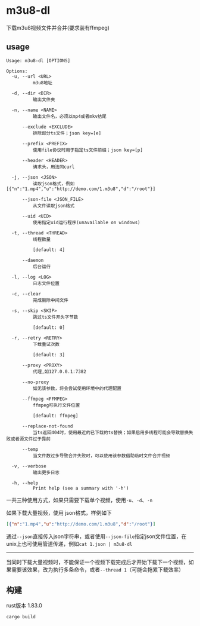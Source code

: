 # m3u8-dl

下载m3u8视频文件并合并(要求装有ffmpeg)


## usage

```
Usage: m3u8-dl [OPTIONS]

Options:
  -u, --url <URL>
          m3u8地址

  -d, --dir <DIR>
          输出文件夹

  -n, --name <NAME>
          输出文件名，必须以mp4或者mkv结尾

      --exclude <EXCLUDE>
          排除部分ts文件；json key=[e]

      --prefix <PREFIX>
          使用file协议时用于指定ts文件前缀；json key=[p]

      --header <HEADER>
          请求头，用法同curl

  -j, --json <JSON>
          读取json格式，例如[{"n":"1.mp4","u":"http://demo.com/1.m3u8","d":"/root"}]

      --json-file <JSON_FILE>
          从文件读取json格式

      --uid <UID>
          使用指定uid运行程序(unavailable on windows)

  -t, --thread <THREAD>
          线程数量
          
          [default: 4]

      --daemon
          后台运行

  -l, --log <LOG>
          日志文件位置

  -c, --clear
          完成删除中间文件

  -s, --skip <SKIP>
          跳过ts文件开头字节数
          
          [default: 0]

  -r, --retry <RETRY>
          下载重试次数
          
          [default: 3]

      --proxy <PROXY>
          代理,如127.0.0.1:7382

      --no-proxy
          如无该参数，将会尝试使用环境中的代理配置

      --ffmpeg <FFMPEG>
          ffmpeg可执行文件位置
          
          [default: ffmpeg]

      --replace-not-found
          当ts返回404时，使用最近的已下载的ts替换；如果启用多线程可能会导致替换失败或者源文件过于靠前

      --temp
          当文件数过多导致合并失败时，可以使用该参数借助临时文件合并视频

  -v, --verbose
          输出更多日志

  -h, --help
          Print help (see a summary with '-h')
```

一共三种使用方式，如果只需要下载单个视频，使用`-u`、`-d`、`-n`

如果下载大量视频，使用 json格式，样例如下
```json
[{"n":"1.mp4","u":"http://demo.com/1.m3u8","d":"/root"}]
```

通过`--json`直接传入json字符串，或者使用`--json-file`指定json文件位置，在unix上也可使用管道传递，例如`cat 1.json | m3u8-dl`

---

当同时下载大量视频时，不能保证一个视频下载完成后才开始下载下一个视频，如果需要该效果，改为执行多条命令，或者`--thread 1`（可能会拖累下载效率）

## 构建

rust版本 1.83.0

```shell
cargo build
```